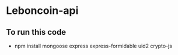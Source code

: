 # Leboncoin-api

## To run this code

- npm install mongoose express express-formidable uid2 crypto-js
